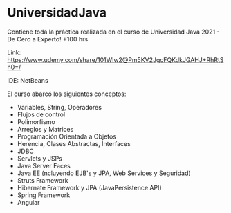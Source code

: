 # UniversidadJava
Contiene toda la práctica realizada en el curso de Universidad Java 2021 - De Cero a Experto! +100 hrs

Link: https://www.udemy.com/share/101Wlw2@Pm5KV2JgcFQKdkJGAHJ+RhRtSn0=/

IDE: NetBeans

El curso abarcó los siguientes conceptos:

- Variables, String, Operadores
- Flujos de control
- Polimorfismo
- Arreglos y Matrices
- Programación Orientada a Objetos
- Herencia, Clases Abstractas, Interfaces
- JDBC
- Servlets y JSPs
- Java Server Faces
- Java EE (ncluyendo EJB's y JPA, Web Services y Seguridad)
- Struts Framework
- Hibernate Framework y JPA (JavaPersistence API)
- Spring Framework
- Angular
